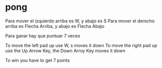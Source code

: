 # pong

Para mover el izquierdo arriba es W, y abajo es S
Para mover el derecho arriba es Flecha Arriba, y abajo es Flecha Abajo

Para ganar hay que puntuar 7 veces


To move the left pad up use W, s moves it down
To move the right pad up use the Up Arrow Key, the Down Arroy Key moves it down

To win you have to get 7 points
